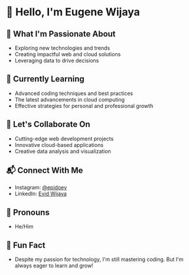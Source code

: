 # 👋 Hello, I'm Eugene Wijaya

## 🚀 What I'm Passionate About
- Exploring new technologies and trends
- Creating impactful web and cloud solutions
- Leveraging data to drive decisions

## 🧠 Currently Learning
- Advanced coding techniques and best practices
- The latest advancements in cloud computing
- Effective strategies for personal and professional growth

## 🤝 Let's Collaborate On
- Cutting-edge web development projects
- Innovative cloud-based applications
- Creative data analysis and visualization

## 📬 Connect With Me
- Instagram: [@epidoey](https://www.instagram.com/epidoey)
- LinkedIn: [Evid Wijaya](https://www.linkedin.com/in/eugene-wijaya)


## 🌟 Pronouns
- He/Him

## 🎉 Fun Fact
- Despite my passion for technology, I'm still mastering coding. But I'm always eager to learn and grow!


